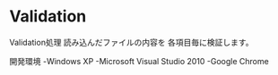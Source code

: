 Validation
=======

Validation処理
読み込んだファイルの内容を
各項目毎に検証します。


開発環境
-Windows XP
-Microsoft Visual Studio 2010
-Google Chrome
